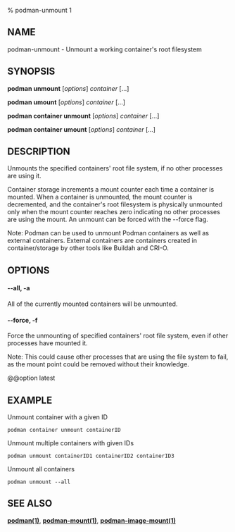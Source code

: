 % podman-unmount 1

## NAME

podman\-unmount - Unmount a working container's root filesystem

## SYNOPSIS

**podman unmount** [*options*] _container_ [...]

**podman umount** [*options*] _container_ [...]

**podman container unmount** [*options*] _container_ [...]

**podman container umount** [*options*] _container_ [...]

## DESCRIPTION

Unmounts the specified containers' root file system, if no other processes
are using it.

Container storage increments a mount counter each time a container is mounted.
When a container is unmounted, the mount counter is decremented, and the
container's root filesystem is physically unmounted only when the mount
counter reaches zero indicating no other processes are using the mount.
An unmount can be forced with the --force flag.

Note: Podman can be used to unmount Podman containers as well as external containers.
External containers are containers created in container/storage by other tools like
Buildah and CRI-O.

## OPTIONS

#### **--all**, **-a**

All of the currently mounted containers will be unmounted.

#### **--force**, **-f**

Force the unmounting of specified containers' root file system, even if other
processes have mounted it.

Note: This could cause other processes that are using the file system to fail,
as the mount point could be removed without their knowledge.

@@option latest

## EXAMPLE

Unmount container with a given ID

```
podman container unmount containerID
```

Unmount multiple containers with given IDs

```
podman unmount containerID1 containerID2 containerID3
```

Unmount all containers

```
podman unmount --all
```

## SEE ALSO

**[podman(1)](commands/podman.md)**, **[podman-mount(1)](commands/podman-mount.md)**, **[podman-image-mount(1)](commands/podman-image/podman-image-mount.md)**
